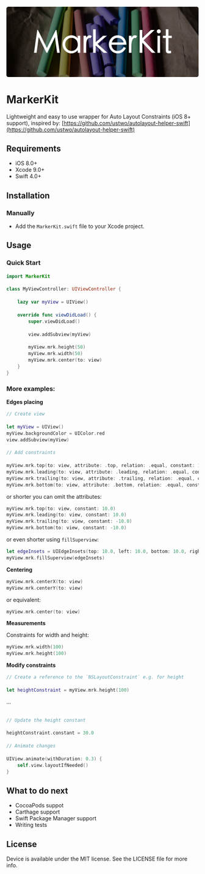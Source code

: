![MarkerKit](https://github.com/pchelnikov/MarkerKit/blob/master/Assets/marker-kit.jpg)

# MarkerKit
Lightweight and easy to use wrapper for Auto Layout Constraints (iOS 8+ support), inspired by: [https://github.com/ustwo/autolayout-helper-swift](https://github.com/ustwo/autolayout-helper-swift)

## Requirements

- iOS 8.0+
- Xcode 9.0+
- Swift 4.0+

## Installation

### Manually

- Add the `MarkerKit.swift` file to your Xcode project.

## Usage

### Quick Start

```swift
import MarkerKit

class MyViewController: UIViewController {

    lazy var myView = UIView()

    override func viewDidLoad() {
        super.viewDidLoad()

        view.addSubview(myView)
        
        myView.mrk.height(50)
        myView.mrk.width(50)
        myView.mrk.center(to: view)
    }
}
```

### More examples:

**Edges placing**

```swift
// Create view
    
let myView = UIView()
myView.backgroundColor = UIColor.red
view.addSubview(myView)
    
// Add constraints
    
myView.mrk.top(to: view, attribute: .top, relation: .equal, constant: 10.0)
myView.mrk.leading(to: view, attribute: .leading, relation: .equal, constant: 10.0)
myView.mrk.trailing(to: view, attribute: .trailing, relation: .equal, constant: -10.0)
myView.mrk.bottom(to: view, attribute: .bottom, relation: .equal, constant: -10.0)
```

or shorter you can omit the attributes:

```swift
myView.mrk.top(to: view, constant: 10.0)
myView.mrk.leading(to: view, constant: 10.0)
myView.mrk.trailing(to: view, constant: -10.0)
myView.mrk.bottom(to: view, constant: -10.0)
```

or even shorter using `fillSuperview`:

```swift
let edgeInsets = UIEdgeInsets(top: 10.0, left: 10.0, bottom: 10.0, right: 10.0)
myView.mrk.fillSuperview(edgeInsets)
```

**Centering**

```swift
myView.mrk.centerX(to: view)
myView.mrk.centerY(to: view)
```

or equivalent:

```swift
myView.mrk.center(to: view)
```

**Measurements**

Constraints for width and height:

```swift
myView.mrk.width(100)
myView.mrk.height(100)
```

**Modify constraints**

```swift
// Create a reference to the `NSLayoutConstraint` e.g. for height

let heightConstraint = myView.mrk.height(100)
```

...

```swift

// Update the height constant

heightConstraint.constant = 30.0

// Animate changes

UIView.animate(withDuration: 0.3) {
    self.view.layoutIfNeeded()
}
```

## What to do next
* CocoaPods suppot
* Carthage support
* Swift Package Manager support
* Writing tests

## License

Device is available under the MIT license. See the LICENSE file for more info.
